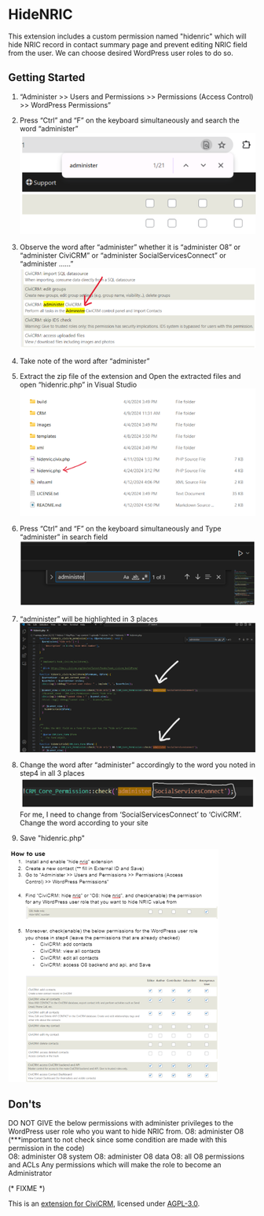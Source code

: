 # HideNRIC

This extension includes a custom permission named "hidenric" which will hide NRIC record in contact summary page and prevent editing NRIC field from the user. We can choose desired WordPress user roles to do so. 

## Getting Started

1. “Administer >> Users and Permissions >> Permissions (Access Control) >> WordPress Permissions”

2. Press “Ctrl” and “F” on the keyboard simultaneously and search the word “administer”
![Alt text](images/image3.png)

3. Observe the word after “administer” whether it is “administer O8” or “administer CiviCRM” or “administer SocialServicesConnect” or “administer ……”
![Alt text](images/image4.png)
4. Take note of the word after “administer”
5. Extract the zip file of the extension and Open the extracted files and open “hidenric.php” in Visual Studio
![Alt text](images/image5.png)

6. Press “Ctrl” and “F” on the keyboard simultaneously and 
Type “administer” in search field 
![Alt text](images/image6.png)

7. “administer” will be highlighted in 3 places
![Alt text](images/image7.png)

8. Change the word after “administer” accordingly to the word you noted in step4 in all 3 places
![Alt text](images/image8.png)
For me, I need to change from ‘SocialServicesConnect’ to ‘CiviCRM’.
Change the word according to your site

9. Save "hidenric.php"

![Alt text](images/image9.png)

## Don'ts
DO NOT GIVE the below permissions with administer privileges to the WordPress user role who you want to hide NRIC from.
O8: administer O8 (***important to not check since some condition are made with this permission in the code)  
O8: administer O8 system
O8: administer O8 data
O8: all O8 permissions and ACLs
Any permissions which will make the role to become an Administrator


(* FIXME *)

This is an [extension for CiviCRM](https://docs.civicrm.org/sysadmin/en/latest/customize/extensions/), licensed under [AGPL-3.0](LICENSE.txt).